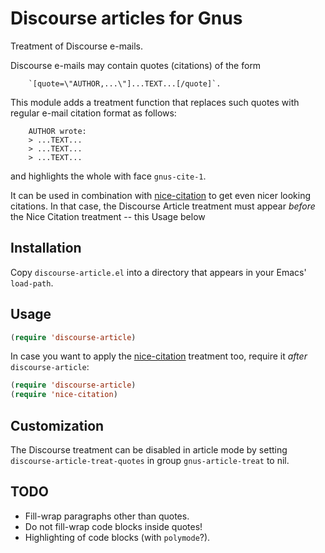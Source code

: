 # Discourse  articles for Gnus

Treatment of Discourse e-mails.

Discourse e-mails may contain quotes (citations) of the form

```plain
    `[quote=\"AUTHOR,...\"]...TEXT...[/quote]`.
```

This module adds a treatment function that replaces such quotes with
regular e-mail citation format as follows:

```plain
    AUTHOR wrote:
    > ...TEXT...
    > ...TEXT...
    > ...TEXT...
```

and highlights the whole with face `gnus-cite-1`.

It can be used in combination with
[nice-citation](https://github.com/damiencollard/nice-citation) to get
even nicer looking citations. In that case, the Discourse Article treatment must appear *before* the Nice Citation treatment -- this Usage below

## Installation

Copy `discourse-article.el` into a directory that appears in your
Emacs' `load-path`.

## Usage

```lisp
(require 'discourse-article)
```

In case you want to apply the [nice-citation](https://github.com/damiencollard/nice-citation) treatment too, require it *after* `discourse-article`:

```lisp
(require 'discourse-article)
(require 'nice-citation)
```

## Customization

The Discourse treatment can be disabled in article mode by setting
`discourse-article-treat-quotes` in group `gnus-article-treat` to nil.

## TODO

- Fill-wrap paragraphs other than quotes.
- Do not fill-wrap code blocks inside quotes!
- Highlighting of code blocks (with `polymode`?).
